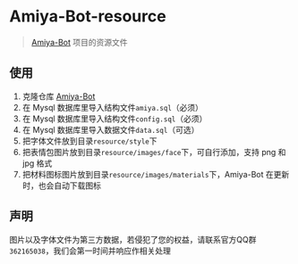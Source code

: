 # Amiya-Bot-resource

> [Amiya-Bot](https://github.com/vivien8261/Amiya-Bot) 项目的资源文件

## 使用

1. 克隆仓库 [Amiya-Bot](https://github.com/vivien8261/Amiya-Bot)
2. 在 Mysql 数据库里导入结构文件`amiya.sql`（必须）
2. 在 Mysql 数据库里导入结构文件`config.sql`（必须）
3. 在 Mysql 数据库里导入数据文件`data.sql`（可选）
4. 把字体文件放到目录`resource/style`下
5. 把表情包图片放到目录`resource/images/face`下，可自行添加，支持 png 和 jpg 格式
6. 把材料图标图片放到目录`resource/images/materials`下，Amiya-Bot 在更新时，也会自动下载图标

## 声明

图片以及字体文件为第三方数据，若侵犯了您的权益，请联系官方QQ群`362165038`，我们会第一时间并响应作相关处理